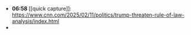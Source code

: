 - **06:58** [[quick capture]]:  https://www.cnn.com/2025/02/11/politics/trump-threaten-rule-of-law-analysis/index.html
-
